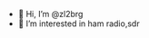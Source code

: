 - 👋 Hi, I’m @zl2brg
- 👀 I’m interested in ham radio,sdr

<!---
zl2brg/zl2brg is a ✨ special ✨ repository because its `README.md` (this file) appears on your GitHub profile.
You can click the Preview link to take a look at your changes.
--->
